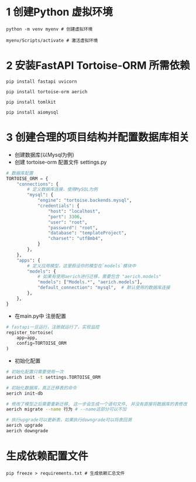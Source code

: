 # 1 创建Python 虚拟环境
```shell
python -m venv myenv # 创建虚拟环境

myenv/Scripts/activate # 激活虚拟环境
```

# 2 安装FastAPI Tortoise-ORM 所需依赖
```shell
pip install fastapi uvicorn

pip install tortoise-orm aerich

pip install tomlkit

pip install aiomysql
```

# 3 创建合理的项目结构并配置数据库相关
- 创建数据库(以Mysql为例)
- 创建 tortoise-orm 配置文件 settings.py
```py
# 数据库配置
TORTOISE_ORM = {
    "connections": {
        # 定义数据库连接，使用MySQL为例
        "mysql": {
            "engine": "tortoise.backends.mysql",
            "credentials": {
                "host": "localhost",
                "port": 3306,
                "user": "root",
                "password": "root",
                "database": "templateProject",
                "charset": "utf8mb4",
            }
        },
    },
    "apps": {
        # 定义应用模型，这里假设你的模型在`models`模块中
        "models": {
            # 如果有使用aerich进行迁移，需要包含 "aerich.models"
            "models": ["Models.*", "aerich.models"],
            "default_connection": "mysql",  # 默认使用的数据库连接
        },
    },
}

```
- 在main.py中 注册配置
```py
# fastapi一旦运行，注册就运行了，实现监控
register_tortoise(
    app=app,
    config=TORTOISE_ORM
)
```

- 初始化配置
```bash
# 初始化配置只需要使用一次
aerich init -t settings.TORTOISE_ORM

# 初始化数据库，真正迁移表的命令
aerich init-db

# 修改了模型之后需要重新迁移, 这一步会生成一个语句文件, 并没有直接将数据库的表修改
aerich migrate --name 行为 # --name这部分可以不加

# 执行upgrade可以更新表，如果执行downgrade可以将表回溯
aerich upgrade
aerich downgrade

```

# 生成依赖配置文件
```shell
pip freeze > requirements.txt # 生成依赖汇总文件
```